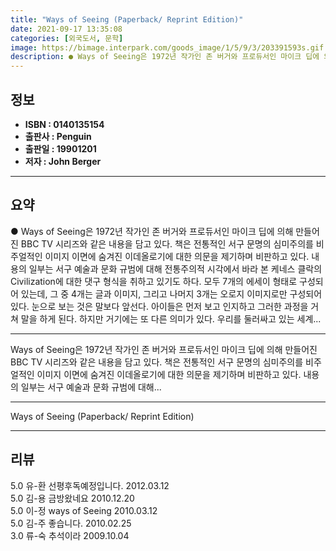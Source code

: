 ```yaml
---
title: "Ways of Seeing (Paperback/ Reprint Edition)"
date: 2021-09-17 13:35:08
categories: [외국도서, 문학]
image: https://bimage.interpark.com/goods_image/1/5/9/3/203391593s.gif
description: ● Ways of Seeing은 1972년 작가인 존 버거와 프로듀서인 마이크 딥에 의해 만들어진 BBC TV 시리즈와 같은 내용을 담고 있다. 책은 전통적인 서구 문명의 심미주의를 비주얼적인 이미지 이면에 숨겨진 이데올로기에 대한 의문을 제기하며 비판하고 있다. 내용의 일부는 서구
---
```


## **정보**

- **ISBN : 0140135154**
- **출판사 : Penguin**
- **출판일 : 19901201**
- **저자 : John Berger**

------



## **요약**

●  Ways of Seeing은 1972년 작가인 존 버거와 프로듀서인 마이크 딥에 의해 만들어진 BBC TV 시리즈와 같은 내용을 담고 있다.  책은 전통적인 서구 문명의 심미주의를 비주얼적인 이미지 이면에 숨겨진 이데올로기에 대한 의문을 제기하며 비판하고 있다. 내용의 일부는 서구 예술과 문화 규범에 대해 전통주의적 시각에서 바라 본 케네스 클락의 Civilization에 대한 댓구 형식을 취하고 있기도 하다. 모두 7개의 에세이 형태로 구성되어 있는데, 그 중 4개는 글과 이미지, 그리고 나머지 3개는 오로지 이미지로만 구성되어 있다. 눈으로 보는 것은 말보다 앞선다. 아이들은 먼저 보고 인지하고 그러한 과정을 거쳐 말을 하게 된다. 하지만 거기에는 또 다른 의미가 있다. 우리를 둘러싸고 있는 세계...

------

Ways of Seeing은 1972년 작가인 존 버거와 프로듀서인 마이크 딥에 의해 만들어진 BBC TV 시리즈와 같은 내용을 담고 있다.  책은 전통적인 서구 문명의 심미주의를 비주얼적인 이미지 이면에 숨겨진 이데올로기에 대한 의문을 제기하며 비판하고 있다. 내용의 일부는 서구 예술과 문화 규범에 대해... 

------


Ways of Seeing (Paperback/ Reprint Edition) 

------


## **리뷰** 

5.0 유-환 선평후독예정입니다. 2012.03.12 <br/>5.0 김-용 금방왔네요 2010.12.20 <br/>5.0 이-정 ways of Seeing 2010.03.12 <br/>5.0 김-주 좋습니다. 2010.02.25 <br/>3.0 류-숙 추석이라 2009.10.04 <br/>